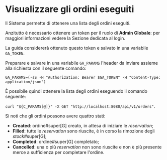 # Visualizzare gli ordini eseguiti

Il Sistema permette di ottenere una lista degli ordini eseguiti.

Anzitutto è necessario ottenere un token per il ruolo di **Admin Globale**: per maggiori informazioni vedere la Sezione dedicata al login.

La guida considererà ottenuto questo token e salvato in una variabile `GA_TOKEN`.

Preparare e salvare in una variabile `GA_PARAMS` l'header da inviare assieme alla richiesta con il seguente comando:

`GA_PARAMS=(-sS -H "Authorization: Bearer $GA_TOKEN" -H "Content-Type: application/json")`

È possibile quindi ottenere la lista degli ordini eseguendo il comando seguente:

`curl "${C_PARAMS[@]}" -X GET "http://localhost:8080/api/v1/orders"`.

Si noti che gli ordini possono avere quattro stati:

- **Created**: ordine#super[G] creato, in attesa di iniziare le _reservation_;
- **Filled**: tutte le _reservation_ sono riuscite, è in corso la rimozione degli _stock_#super[G];
- **Completed**: ordine#super[G] completato;
- **Cancelled**: una o più _reservation_ non sono riuscite e non è più presente merce a sufficienza per completare l'ordine.
